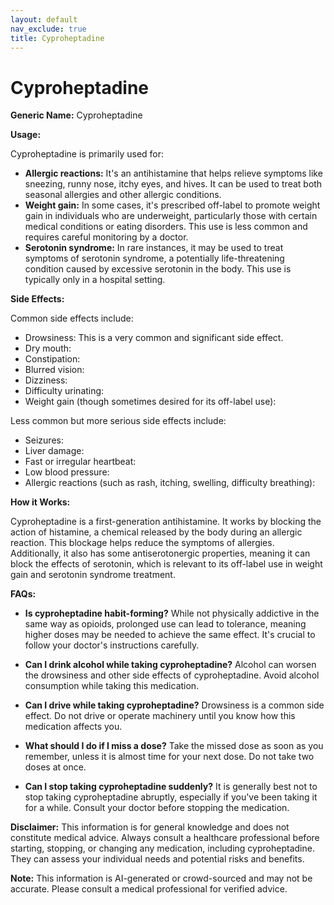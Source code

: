 ```yaml
---
layout: default
nav_exclude: true
title: Cyproheptadine
---
```


# Cyproheptadine

**Generic Name:** Cyproheptadine

**Usage:**

Cyproheptadine is primarily used for:

* **Allergic reactions:**  It's an antihistamine that helps relieve symptoms like sneezing, runny nose, itchy eyes, and hives.  It can be used to treat both seasonal allergies and other allergic conditions.
* **Weight gain:**  In some cases, it's prescribed off-label to promote weight gain in individuals who are underweight, particularly those with certain medical conditions or eating disorders.  This use is less common and requires careful monitoring by a doctor.
* **Serotonin syndrome:** In rare instances, it may be used to treat symptoms of serotonin syndrome, a potentially life-threatening condition caused by excessive serotonin in the body. This use is typically only in a hospital setting.


**Side Effects:**

Common side effects include:

* Drowsiness: This is a very common and significant side effect.
* Dry mouth:
* Constipation:
* Blurred vision:
* Dizziness:
* Difficulty urinating:
* Weight gain (though sometimes desired for its off-label use):


Less common but more serious side effects include:

* Seizures:
* Liver damage:
* Fast or irregular heartbeat:
* Low blood pressure:
* Allergic reactions (such as rash, itching, swelling, difficulty breathing):


**How it Works:**

Cyproheptadine is a first-generation antihistamine. It works by blocking the action of histamine, a chemical released by the body during an allergic reaction. This blockage helps reduce the symptoms of allergies.  Additionally, it also has some antiserotonergic properties, meaning it can block the effects of serotonin, which is relevant to its off-label use in weight gain and serotonin syndrome treatment.

**FAQs:**

* **Is cyproheptadine habit-forming?**  While not physically addictive in the same way as opioids,  prolonged use can lead to tolerance, meaning higher doses may be needed to achieve the same effect.  It's crucial to follow your doctor's instructions carefully.

* **Can I drink alcohol while taking cyproheptadine?** Alcohol can worsen the drowsiness and other side effects of cyproheptadine.  Avoid alcohol consumption while taking this medication.

* **Can I drive while taking cyproheptadine?**  Drowsiness is a common side effect.  Do not drive or operate machinery until you know how this medication affects you.

* **What should I do if I miss a dose?** Take the missed dose as soon as you remember, unless it is almost time for your next dose. Do not take two doses at once.

* **Can I stop taking cyproheptadine suddenly?**  It is generally best not to stop taking cyproheptadine abruptly, especially if you've been taking it for a while. Consult your doctor before stopping the medication.


**Disclaimer:** This information is for general knowledge and does not constitute medical advice.  Always consult a healthcare professional before starting, stopping, or changing any medication, including cyproheptadine.  They can assess your individual needs and potential risks and benefits.


**Note:** This information is AI-generated or crowd-sourced and may not be accurate. Please consult a medical professional for verified advice.